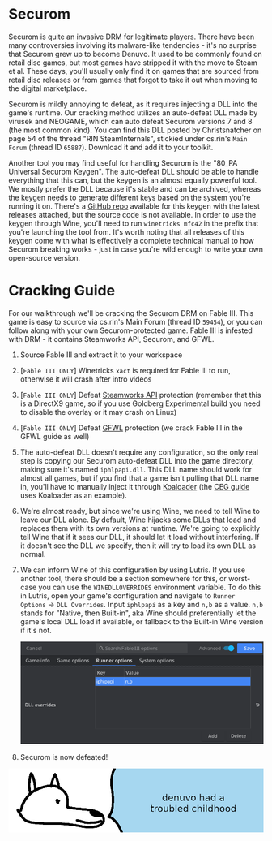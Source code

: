 # **Securom**

Securom is quite an invasive DRM for legitimate players. There have been many controversies involving its malware-like tendencies - it's no surprise that Securom grew up to become Denuvo. It used to be commonly found on retail disc games, but most games have stripped it with the move to Steam et al. These days, you'll usually only find it on games that are sourced from retail disc releases or from games that forgot to take it out when moving to the digital marketplace.

Securom is mildly annoying to defeat, as it requires injecting a DLL into the game's runtime. Our cracking method utilizes an auto-defeat DLL made by virusek and NEOGAME, which can auto defeat Securom versions 7 and 8 (the most common kind). You can find this DLL posted by Christsnatcher on page 54 of the thread "RIN SteamInternals", stickied under cs.rin's `Main Forum` (thread ID `65887`). Download it and add it to your toolkit.

Another tool you may find useful for handling Securom is the "80_PA Universal Securom Keygen". The auto-defeat DLL should be able to handle everything that this can, but the keygen is an almost equally powerful tool. We mostly prefer the DLL because it's stable and can be archived, whereas the keygen needs to generate different keys based on the system you're running it on. There's a [GitHub repo](https://github.com/Blaukovitch/80_PA) available for this keygen with the latest releases attached, but the source code is not available. In order to use the keygen through Wine, you'll need to run `winetricks mfc42` in the prefix that you're launching the tool from. It's worth noting that all releases of this keygen come with what is effectively a complete technical manual to how Securom breaking works - just in case you're wild enough to write your own open-source version.

# Cracking Guide

For our walkthrough we'll be cracking the Securom DRM on Fable III. This game is easy to source via cs.rin's Main Forum (thread ID `59454`), or you can follow along with your own Securom-protected game. Fable III is infested with DRM - it contains Steamworks API, Securom, and GFWL.

1. Source Fable III and extract it to your workspace

2. [`Fable III ONLY`] Winetricks `xact` is required for Fable III to run, otherwise it will crash after intro videos

3. [`Fable III ONLY`] Defeat [Steamworks API](../Steamworks-API/defeating_steamworks.md) protection (remember that this is a DirectX9 game, so if you use Goldberg Experimental build you need to disable the overlay or it may crash on Linux)

4. [`Fable III ONLY`] Defeat [GFWL](../GFWL/defeating_gfwl.md) protection (we crack Fable III in the GFWL guide as well)

5. The auto-defeat DLL doesn't require any configuration, so the only real step is copying our Securom auto-defeat DLL into the game directory, making sure it's named `iphlpapi.dll`. This DLL name should work for almost all games, but if you find that a game isn't pulling that DLL name in, you'll have to manually inject it through [Koaloader](../../Tools/Koaloader/koaloader.md) (the [CEG guide](../CEG/defeating_ceg.md) uses Koaloader as an example).

6. We're almost ready, but since we're using Wine, we need to tell Wine to leave our DLL alone. By default, Wine hijacks some DLLs that load and replaces them with its own versions at runtime. We're going to explicitly tell Wine that if it sees our DLL, it should let it load without interfering. If it doesn't see the DLL we specify, then it will try to load its own DLL as normal.

7. We can inform Wine of this configuration by using Lutris. If you use another tool, there should be a section somewhere for this, or worst-case you can use the `WINEDLLOVERRIDES` environment variable. To do this in Lutris, open your game's configuration and navigate to `Runner Options` -> `DLL Overrides`. Input `iphlpapi` as a key and `n,b` as a value. `n,b` stands for "Native, then Built-in", aka Wine should preferentially let the game's local DLL load if available, or fallback to the Built-in Wine version if it's not.

    ![Fable III iphlpapi DLL Override](images/Fable3-iphlpapi-Override.png "iphlpapi DLL override")

8.  Securom is now defeated!

![wise yote used to be troubled pup too](images/securom.png "wise yote used to be a troubled pup too")
